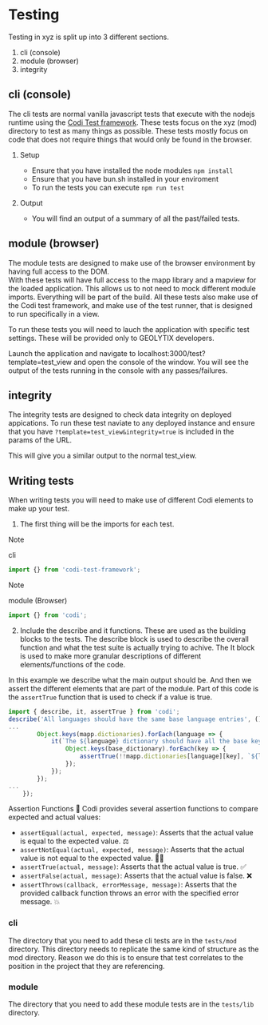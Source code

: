 # Testing

Testing in xyz is split up into 3 different sections.

1. cli (console)
2. module (browser)
3. integrity

## cli (console)

The cli tests are normal vanilla javascript tests that execute with the nodejs runtime using the [Codi Test framework](https://www.npmjs.com/package/codi-test-framework).
These tests focus on the xyz (mod) directory to test as many things as possible. These tests mostly focus on code that does not require things that would only be found in the browser.

1. Setup
    - Ensure that you have installed the node modules `npm install`
    - Ensure that you have bun.sh installed in your enviroment
    - To run the tests you can execute `npm run test`

2. Output
    - You will find an output of a summary of all the past/failed tests.

## module (browser)

The module tests are designed to make use of the browser environment by having full access to the DOM.  
With these tests will have full access to the mapp library and a mapview for the loaded application. This allows us to not need to mock different module imports. Everything will be part of the build. All these tests also make use of the Codi test framework, and make use of the test runner, that is designed to run specifically in a view.

To run these tests you will need to lauch the application with specific test settings. These will be provided only to GEOLYTIX developers.

Launch the application and navigate to localhost:3000/test?template=test_view and open the console of the window.
You will see the output of the tests running in the console with any passes/failures.

## integrity

The integrity tests are designed to check data integrity on deployed appications.
To run these test naviate to any deployed instance and ensure that you have `?template=test_view&integrity=true` is included in the params of the URL.

This will give you a similar output to the normal test_view.

## Writing tests

When writing tests you will need to make use of different Codi elements to make up your test.

1. The first thing will be the imports for each test.

> [!NOTE]
> cli

```js
import {} from 'codi-test-framework';
```

> [!NOTE]
> module (Browser)

```js
import {} from 'codi';
```

2. Include the describe and it functions. These are used as the building blocks to the tests. The describe block is used to describe the overall function and what the test suite is actually trying to achive. The It block is used to make more granular descriptions of different elements/functions of the code.

In this example we describe what the main output should be. And then we assert the different elements that are part of the module.
Part of this code is the `assertTrue` function that is used to check if a value is true.

```js
import { describe, it, assertTrue } from 'codi';
describe('All languages should have the same base language entries', () => {
...
        Object.keys(mapp.dictionaries).forEach(language => {
            it(`The ${language} dictionary should have all the base keys`, () => {
                Object.keys(base_dictionary).forEach(key => {
                    assertTrue(!!mapp.dictionaries[language][key], `${language} should have ${key}`);
                });
            });
        });
...
    });
```

Assertion Functions 🧪
Codi provides several assertion functions to compare expected and actual values:

- `assertEqual(actual, expected, message)`: Asserts that the actual value is equal to the expected value. ⚖️
- `assertNotEqual(actual, expected, message)`: Asserts that the actual value is not equal to the expected value. 🙅‍♂️
- `assertTrue(actual, message)`: Asserts that the actual value is true. ✅
- `assertFalse(actual, message)`: Asserts that the actual value is false. ❌
- `assertThrows(callback, errorMessage, message)`: Asserts that the provided callback function throws an error with the specified error message. 💥

### cli

The directory that you need to add these cli tests are in the `tests/mod` directory. This directory needs to replicate the same kind of structure as the mod directory. Reason we do this is to ensure that test correlates to the position in the project that they are referencing.

### module

The directory that you need to add these module tests are in the `tests/lib` directory.
